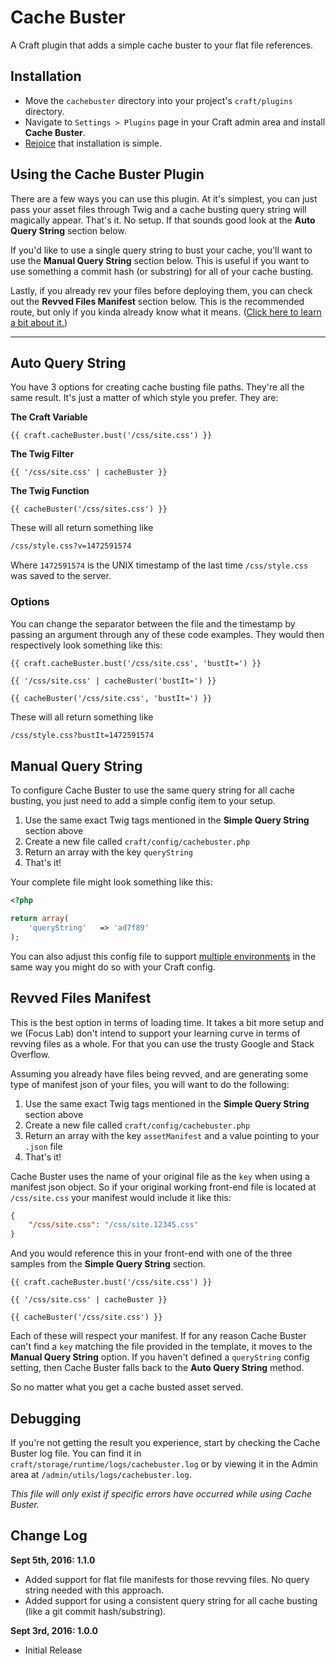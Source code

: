 # Cache Buster

A Craft plugin that adds a simple cache buster to your flat file references.


## Installation

- Move the `cachebuster` directory into your project's `craft/plugins` directory.
- Navigate to `Settings > Plugins` page in your Craft admin area and install **Cache Buster**.
- [Rejoice](https://www.youtube.com/watch?v=NmPhaG1ud38) that installation is simple.


## Using the Cache Buster Plugin

There are a few ways you can use this plugin. At it's simplest, you can just pass your asset files through Twig and a cache busting query string will magically appear. That's it. No setup. If that sounds good look at the **Auto Query String** section below.

If you'd like to use a single query string to bust your cache, you'll want to use the **Manual Query String** section below. This is useful if you want to use something a commit hash (or substring) for all of your cache busting.

Lastly, if you already rev your files before deploying them, you can check out the **Revved Files Manifest** section below. This is the recommended route, but only if you kinda already know what it means. ([Click here to learn a bit about it.](https://www.stevesouders.com/blog/2008/08/23/revving-filenames-dont-use-querystring/))

- - -

## Auto Query String

You have 3 options for creating cache busting file paths. They're all the same result. It's just a matter of which style you prefer. They are:

**The Craft Variable**

```twig
{{ craft.cacheBuster.bust('/css/site.css') }}
````

**The Twig Filter**

```twig
{{ '/css/site.css' | cacheBuster }}
```

**The Twig Function**

```twig
{{ cacheBuster('/css/sites.css') }}
```

These will all return something like

```html
/css/style.css?v=1472591574
```

Where `1472591574` is the UNIX timestamp of the last time `/css/style.css` was saved to the server.

### Options

You can change the separator between the file and the timestamp by passing an argument through any of these code examples. They would then respectively look something like this:

```twig
{{ craft.cacheBuster.bust('/css/site.css', 'bustIt=') }}

{{ '/css/site.css' | cacheBuster('bustIt=') }}

{{ cacheBuster('/css/site.css', 'bustIt=') }}
```

These will all return something like

```html
/css/style.css?bustIt=1472591574
```

## Manual Query String

To configure Cache Buster to use the same query string for all cache busting, you just need to add a simple config item to your setup.

1. Use the same exact Twig tags mentioned in the **Simple Query String** section above
2. Create a new file called `craft/config/cachebuster.php`
2. Return an array with the key `queryString`
3. That's it!

Your complete file might look something like this:

```php
<?php

return array(
	'queryString'   => 'ad7f89'
);
```

You can also adjust this config file to support [multiple environments](https://craftcms.com/docs/multi-environment-configs) in the same way you might do so with your Craft config.


## Revved Files Manifest

This is the best option in terms of loading time. It takes a bit more setup and we (Focus Lab) don't intend to support your learning curve in terms of revving files as a whole. For that you can use the trusty Google and Stack Overflow.

Assuming you already have files being revved, and are generating some type of manifest json of your files, you will want to do the following:

1. Use the same exact Twig tags mentioned in the **Simple Query String** section above
2. Create a new file called `craft/config/cachebuster.php`
2. Return an array with the key `assetManifest` and a value pointing to your `.json` file
3. That's it!

Cache Buster uses the name of your original file as the `key` when using a manifest json object. So if your original working front-end file is located at `/css/site.css` your manifest would include it like this:

```json
{
	"/css/site.css": "/css/site.12345.css"
}
```

And you would reference this in your front-end with one of the three samples from the **Simple Query String** section.

```twig
{{ craft.cacheBuster.bust('/css/site.css') }}

{{ '/css/site.css' | cacheBuster }}

{{ cacheBuster('/css/site.css') }}
```

Each of these will respect your manifest. If for any reason Cache Buster can't find a `key` matching the file provided in the template, it moves to the **Manual Query String** option. If you haven't defined a `queryString` config setting, then Cache Buster falls back to the **Auto Query String** method.

So no matter what you get a cache busted asset served.

## Debugging

If you're not getting the result you experience, start by checking the Cache Buster log file. You can find it in `craft/storage/runtime/logs/cachebuster.log` or by viewing it in the Admin area at `/admin/utils/logs/cachebuster.log`.

_This file will only exist if specific errors have occurred while using Cache Buster._

## Change Log

**Sept 5th, 2016: 1.1.0**

- Added support for flat file manifests for those revving files. No query string needed with this approach.
- Added support for using a consistent query string for all cache busting (like a git commit hash/substring).

**Sept 3rd, 2016: 1.0.0**

- Initial Release
